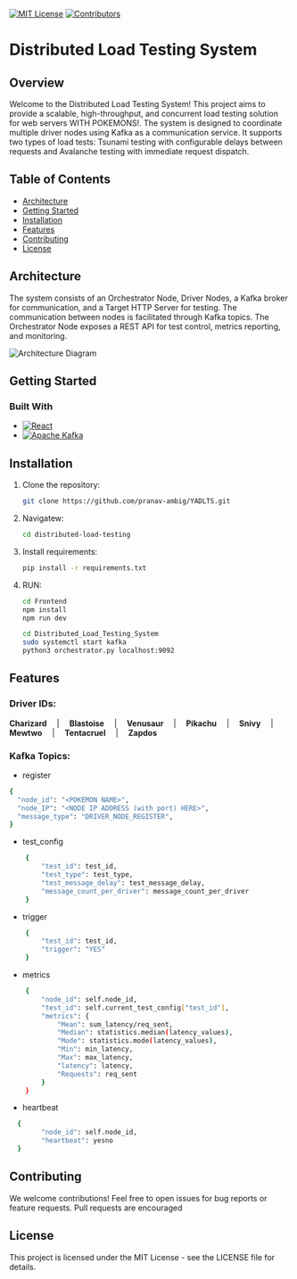 [![MIT License][license-shield]][license-url]
[![Contributors][contributors-shield]][contributors-url]
# Distributed Load Testing System

## Overview

Welcome to the Distributed Load Testing System! This project aims to provide a scalable, high-throughput, and concurrent load testing solution for web servers WITH POKEMONS!. The system is designed to coordinate multiple driver nodes using Kafka as a communication service. It supports two types of load tests: Tsunami testing with configurable delays between requests and Avalanche testing with immediate request dispatch.

## Table of Contents

- [Architecture](#architecture)
- [Getting Started](#getting-started)
- [Installation](#Installation)
- [Features](#features)
- [Contributing](#contributing)
- [License](#license)

## Architecture

The system consists of an Orchestrator Node, Driver Nodes, a Kafka broker for communication, and a Target HTTP Server for testing. The communication between nodes is facilitated through Kafka topics. The Orchestrator Node exposes a REST API for test control, metrics reporting, and monitoring.

![Architecture Diagram](https://github.com/Cloud-Computing-Big-Data/RR-Team-11-Distributed-Load-Testing-System/blob/main/Architecture.png)

## Getting Started

### Built With

* [![React][React.js]][React-url]
* [![Apache Kafka][Apache Kafka.js]][kafka-url]

## Installation

1. Clone the repository:

   ```bash
   git clone https://github.com/pranav-ambig/YADLTS.git

2. Navigatew:

   ```bash
   cd distributed-load-testing


3. Install requirements:

   ```bash
   pip install -r requirements.txt

4. RUN:

   ```bash
   cd Frontend
   npm install
   npm run dev
   ```
   ```bash
   cd Distributed_Load_Testing_System
   sudo systemctl start kafka
   python3 orchestrator.py localhost:9092
   
## Features
### Driver IDs:
**Charizard** &emsp;|  &emsp;**Blastoise**  &emsp;|  &emsp;**Venusaur**  &emsp;|  &emsp;**Pikachu**  &emsp;|  &emsp;**Snivy**  &emsp;|  &emsp;**Mewtwo**  &emsp;|  &emsp;**Tentacruel**  &emsp;|  &emsp;**Zapdos**


### Kafka Topics:
* register
```bash
{
  "node_id": "<POKEMON NAME>",
  "node_IP": "<NODE IP ADDRESS (with port) HERE>",
  "message_type": "DRIVER_NODE_REGISTER",
}
```
* test_config
```bash
    {
        "test_id": test_id,
        "test_type": test_type,
        "test_message_delay": test_message_delay,
        "message_count_per_driver": message_count_per_driver
    }
```
* trigger
```bash
    {
        "test_id": test_id,
        "trigger": "YES"
    }
```
* metrics
```bash
    {
        "node_id": self.node_id,
        "test_id": self.current_test_config["test_id"],
        "metrics": {
            "Mean": sum_latency/req_sent,
            "Median": statistics.median(latency_values),
            "Mode": statistics.mode(latency_values),
            "Min": min_latency,
            "Max": max_latency,
            "latency": latency,
            "Requests": req_sent
        }
    }
```
* heartbeat
```bash
  {
        "node_id": self.node_id,
        "heartbeat": yesno
  }
```

## Contributing
We welcome contributions! Feel free to open issues for bug reports or feature requests. Pull requests are encouraged

## License
This project is licensed under the MIT License - see the LICENSE file for details.


<!-- MARKDOWN LINKS & IMAGES -->

[contributors-shield]: https://img.shields.io/github/contributors/pranav-ambig/YADLTS.svg?style=for-the-badge
[contributors-url]: https://github.com/pranav-ambig/YADLTS/graphs/contributors
[license-shield]: https://img.shields.io/github/license/othneildrew/Best-README-Template.svg?style=for-the-badge
[license-url]: https://github.com/pranav-ambig/YADLTS

[React.js]: https://img.shields.io/badge/React-20232A?style=for-the-badge&logo=react&logoColor=61DAFB
[React-url]: https://reactjs.org/

[Apache Kafka.js]: https://img.shields.io/badge/Apache%20Kafka-000?style=for-the-badge&logo=apachekafka
[kafka-url]: https://kafka.apache.org/
